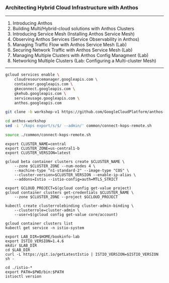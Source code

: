 ### Architecting Hybrid Cloud Infrastructure with Anthos
---
1. Introducing Anthos
2. Building Multi/Hybrid-cloud solutions with Anthos Clusters
3. Introducing Service Mesh (Installing Anthos Service Mesh)
4. Observing Anthos Services (Service Observability in Anthos)
5. Managing Traffic Flow with Anthos Service Mesh (Lab)
6. Securing Network Traffic with Anthos Service Mesh (Lab)
7. Managing Multiple Clusters with Anthos Config Managment (Lab)
8. Networking Multiple Clusters (Lab: Configuring a Multi-cluster Mesh)

---

```bash
gcloud services enable \
    cloudresourcemanager.googleapis.com \
    container.googleapis.com \
    gkeconnect.googleapis.com \
    gkehub.googleapis.com \
    serviceusage.googleapis.com \
    anthos.googleapis.com

git clone -b workshop-v1 https://github.com/GoogleCloudPlatform/anthos-workshop.git anthos-workshop

cd anthos-workshop
sed -i '/kops export/s/$/ --admin/' common/connect-kops-remote.sh

source ./common/connect-kops-remote.sh
```

```
export CLUSTER_NAME=central
export CLUSTER_ZONE=us-central1-b
export CLUSTER_VERSION=latest

gcloud beta container clusters create $CLUSTER_NAME \
    --zone $CLUSTER_ZONE --num-nodes 4 \
    --machine-type "n1-standard-2" --image-type "COS" \
    --cluster-version=$CLUSTER_VERSION --enable-ip-alias \
    --addons=Istio --istio-config=auth=MTLS_STRICT

export GCLOUD_PROJECT=$(gcloud config get-value project)
gcloud container clusters get-credentials $CLUSTER_NAME \
    --zone $CLUSTER_ZONE --project $GCLOUD_PROJECT

kubectl create clusterrolebinding cluster-admin-binding \
    --clusterrole=cluster-admin \
    --user=$(gcloud config get-value core/account)

gcloud container clusters list
kubectl get service -n istio-system

export LAB_DIR=$HOME/bookinfo-lab
export ISTIO_VERSION=1.4.6
mkdir $LAB_DIR
cd $LAB_DIR
curl -L https://git.io/getLatestIstio | ISTIO_VERSION=$ISTIO_VERSION sh -

cd ./istio-*
export PATH=$PWD/bin:$PATH
istioctl version

```

